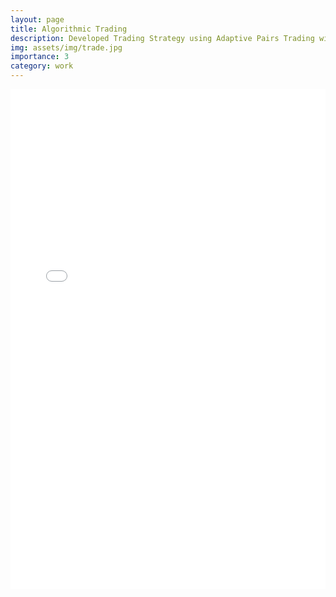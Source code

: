 ```yaml
---
layout: page
title: Algorithmic Trading
description: Developed Trading Strategy using Adaptive Pairs Trading with Bayesian MCMC Sampling | Won 3rd Prize in Trading Competition sponsored by Optiver
img: assets/img/trade.jpg
importance: 3
category: work
---
```


<div class="row">
    <div class="col-sm mt-3 mt-md-0">
        <embed src="/assets/pdf/Algo_trading_project.pdf" type="application/pdf" class="img-fluid rounded z-depth-1" style="width:100%; height:800px; border:none;" />
    </div>
</div>